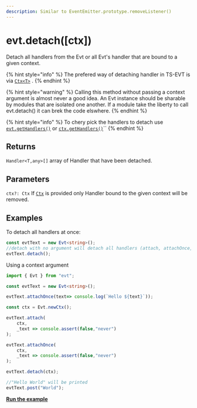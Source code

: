 ```yaml
---
description: Similar to EventEmitter.prototype.removeListener()
---
```


# evt.detach\(\[ctx\]\)

Detach all handlers from the Evt or all Evt's handler that are bound to a given context.

{% hint style="info" %}
The prefered way of detaching handler in TS-EVT is via [`Ctx<T>`](https://docs.ts-evt.dev/api/ctx) .
{% endhint %}

{% hint style="warning" %}
Calling this method without passing a context argument is almost never a good idea. An Evt instance should be sharable by modules that are isolated one another. If a module take the liberty to call evt.detach\(\) it can brek the code elswhere.
{% endhint %}

{% hint style="info" %}
To chery pick the handlers to detach use [`evt.getHandlers()`](https://docs.ts-evt.dev/api/evt/evt.gethandler) or [`ctx.getHandlers()`](https://docs.ts-evt.dev/api/ctx#ctx-gethandlers)\`\`
{% endhint %}

## Returns

`Handler<T,any>[]` array of Handler that have been detached.

## Parameters

`ctx?: Ctx` If [`Ctx`](https://docs.ts-evt.dev/api/ctx) is provided only Handler bound to the given context will be removed.

## Examples

To detach all handlers at once:

```typescript
const evtText = new Evt<string>();
//detach with no argument will detach all handlers (attach, attachOnce, waitFor... )
evtText.detach();
```

Using a context argument

```typescript
import { Evt } from "evt";

const evtText = new Evt<string>();

evtText.attachOnce(text=> console.log(`Hello ${text}`));

const ctx = Evt.newCtx();

evtText.attach(
    ctx,
    _text => console.assert(false,"never")
);

evtText.attachOnce(
    ctx,
    _text => console.assert(false,"never")
);

evtText.detach(ctx);

//"Hello World" will be printed
evtText.post("World");
```

[**Run the example**](https://stackblitz.com/edit/evt-bhxla6?embed=1&file=index.ts&hideExplorer=1)

